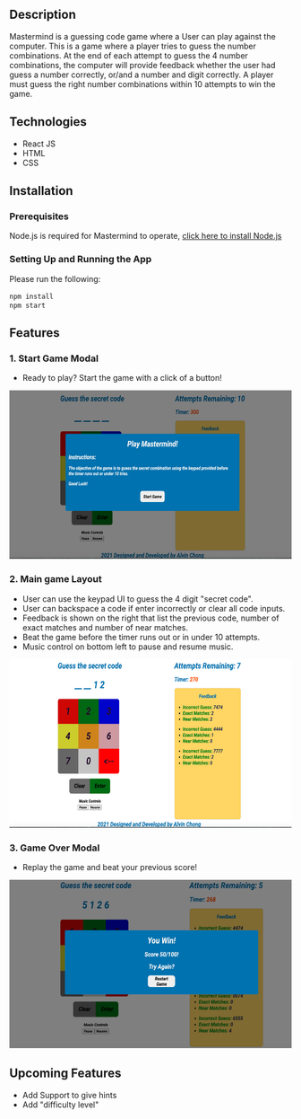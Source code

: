 ## Description
Mastermind is a guessing code game where a User can play against the computer. This is a game where a player tries to guess the number combinations. At the end of each attempt to guess the 4 number combinations, the computer will provide feedback whether the user had guess a number correctly, or/and a number and digit correctly. A player must guess the right number combinations within 10 attempts to win the game.

## Technologies
* React JS
* HTML
* CSS

## Installation

### Prerequisites
Node.js is required for Mastermind to operate, [click here to install Node.js](https://nodejs.dev/learn/how-to-install-nodejs)

### Setting Up and Running the App
Please run the following:

```
npm install
npm start
```

## Features
### 1. Start Game Modal
  * Ready to play? Start the game with a click of a button!
<img src="./public/images/start_game.png" height="300" >

### 2. Main game Layout
  * User can use the keypad UI to guess the 4 digit "secret code".
  * User can backspace a code if enter incorrectly or clear all code inputs.
  * Feedback is shown on the right that list the previous code, number of exact matches and number of near matches.
  * Beat the game before the timer runs out or in under 10 attempts. 
  * Music control on bottom left to pause and resume music.
<img src="./public/images/game.png" height="300" >

### 3. Game Over Modal
  * Replay the game and beat your previous score!
<img src="./public/images/end_game.png" height="300" >

## Upcoming Features
* Add Support to give hints
* Add "difficulty level"
